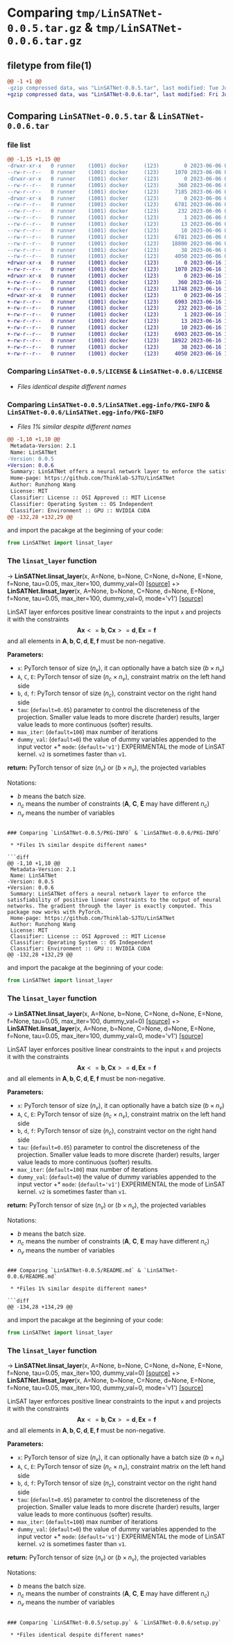 # Comparing `tmp/LinSATNet-0.0.5.tar.gz` & `tmp/LinSATNet-0.0.6.tar.gz`

## filetype from file(1)

```diff
@@ -1 +1 @@
-gzip compressed data, was "LinSATNet-0.0.5.tar", last modified: Tue Jun  6 09:14:32 2023, max compression
+gzip compressed data, was "LinSATNet-0.0.6.tar", last modified: Fri Jun 16 13:41:14 2023, max compression
```

## Comparing `LinSATNet-0.0.5.tar` & `LinSATNet-0.0.6.tar`

### file list

```diff
@@ -1,15 +1,15 @@
-drwxr-xr-x   0 runner    (1001) docker     (123)        0 2023-06-06 09:14:32.919280 LinSATNet-0.0.5/
--rw-r--r--   0 runner    (1001) docker     (123)     1070 2023-06-06 09:14:19.000000 LinSATNet-0.0.5/LICENSE
-drwxr-xr-x   0 runner    (1001) docker     (123)        0 2023-06-06 09:14:32.915280 LinSATNet-0.0.5/LinSATNet/
--rw-r--r--   0 runner    (1001) docker     (123)      360 2023-06-06 09:14:19.000000 LinSATNet-0.0.5/LinSATNet/__init__.py
--rw-r--r--   0 runner    (1001) docker     (123)     7185 2023-06-06 09:14:19.000000 LinSATNet-0.0.5/LinSATNet/linsat.py
-drwxr-xr-x   0 runner    (1001) docker     (123)        0 2023-06-06 09:14:32.915280 LinSATNet-0.0.5/LinSATNet.egg-info/
--rw-r--r--   0 runner    (1001) docker     (123)     6781 2023-06-06 09:14:32.000000 LinSATNet-0.0.5/LinSATNet.egg-info/PKG-INFO
--rw-r--r--   0 runner    (1001) docker     (123)      232 2023-06-06 09:14:32.000000 LinSATNet-0.0.5/LinSATNet.egg-info/SOURCES.txt
--rw-r--r--   0 runner    (1001) docker     (123)        1 2023-06-06 09:14:32.000000 LinSATNet-0.0.5/LinSATNet.egg-info/dependency_links.txt
--rw-r--r--   0 runner    (1001) docker     (123)       13 2023-06-06 09:14:32.000000 LinSATNet-0.0.5/LinSATNet.egg-info/requires.txt
--rw-r--r--   0 runner    (1001) docker     (123)       10 2023-06-06 09:14:32.000000 LinSATNet-0.0.5/LinSATNet.egg-info/top_level.txt
--rw-r--r--   0 runner    (1001) docker     (123)     6781 2023-06-06 09:14:32.915280 LinSATNet-0.0.5/PKG-INFO
--rw-r--r--   0 runner    (1001) docker     (123)    18800 2023-06-06 09:14:19.000000 LinSATNet-0.0.5/README.md
--rw-r--r--   0 runner    (1001) docker     (123)       38 2023-06-06 09:14:32.919280 LinSATNet-0.0.5/setup.cfg
--rw-r--r--   0 runner    (1001) docker     (123)     4050 2023-06-06 09:14:20.000000 LinSATNet-0.0.5/setup.py
+drwxr-xr-x   0 runner    (1001) docker     (123)        0 2023-06-16 13:41:14.551974 LinSATNet-0.0.6/
+-rw-r--r--   0 runner    (1001) docker     (123)     1070 2023-06-16 13:41:05.000000 LinSATNet-0.0.6/LICENSE
+drwxr-xr-x   0 runner    (1001) docker     (123)        0 2023-06-16 13:41:14.551974 LinSATNet-0.0.6/LinSATNet/
+-rw-r--r--   0 runner    (1001) docker     (123)      360 2023-06-16 13:41:05.000000 LinSATNet-0.0.6/LinSATNet/__init__.py
+-rw-r--r--   0 runner    (1001) docker     (123)    11748 2023-06-16 13:41:05.000000 LinSATNet-0.0.6/LinSATNet/linsat.py
+drwxr-xr-x   0 runner    (1001) docker     (123)        0 2023-06-16 13:41:14.551974 LinSATNet-0.0.6/LinSATNet.egg-info/
+-rw-r--r--   0 runner    (1001) docker     (123)     6903 2023-06-16 13:41:14.000000 LinSATNet-0.0.6/LinSATNet.egg-info/PKG-INFO
+-rw-r--r--   0 runner    (1001) docker     (123)      232 2023-06-16 13:41:14.000000 LinSATNet-0.0.6/LinSATNet.egg-info/SOURCES.txt
+-rw-r--r--   0 runner    (1001) docker     (123)        1 2023-06-16 13:41:14.000000 LinSATNet-0.0.6/LinSATNet.egg-info/dependency_links.txt
+-rw-r--r--   0 runner    (1001) docker     (123)       13 2023-06-16 13:41:14.000000 LinSATNet-0.0.6/LinSATNet.egg-info/requires.txt
+-rw-r--r--   0 runner    (1001) docker     (123)       10 2023-06-16 13:41:14.000000 LinSATNet-0.0.6/LinSATNet.egg-info/top_level.txt
+-rw-r--r--   0 runner    (1001) docker     (123)     6903 2023-06-16 13:41:14.551974 LinSATNet-0.0.6/PKG-INFO
+-rw-r--r--   0 runner    (1001) docker     (123)    18922 2023-06-16 13:41:05.000000 LinSATNet-0.0.6/README.md
+-rw-r--r--   0 runner    (1001) docker     (123)       38 2023-06-16 13:41:14.551974 LinSATNet-0.0.6/setup.cfg
+-rw-r--r--   0 runner    (1001) docker     (123)     4050 2023-06-16 13:41:05.000000 LinSATNet-0.0.6/setup.py
```

### Comparing `LinSATNet-0.0.5/LICENSE` & `LinSATNet-0.0.6/LICENSE`

 * *Files identical despite different names*

### Comparing `LinSATNet-0.0.5/LinSATNet.egg-info/PKG-INFO` & `LinSATNet-0.0.6/LinSATNet.egg-info/PKG-INFO`

 * *Files 1% similar despite different names*

```diff
@@ -1,10 +1,10 @@
 Metadata-Version: 2.1
 Name: LinSATNet
-Version: 0.0.5
+Version: 0.0.6
 Summary: LinSATNet offers a neural network layer to enforce the satisfiability of positive linear constraints to the output of neural networks. The gradient through the layer is exactly computed. This package now works with PyTorch.
 Home-page: https://github.com/Thinklab-SJTU/LinSATNet
 Author: Runzhong Wang
 License: MIT
 Classifier: License :: OSI Approved :: MIT License
 Classifier: Operating System :: OS Independent
 Classifier: Environment :: GPU :: NVIDIA CUDA
@@ -132,28 +132,29 @@
 ```
 and import the pacakge at the beginning of your code:
 ```python
 from LinSATNet import linsat_layer
 ```
 
 ### The ``linsat_layer`` function
-> **LinSATNet.linsat_layer**(x, A=None, b=None, C=None, d=None, E=None, f=None, tau=0.05, max_iter=100, dummy_val=0) [[source]](https://github.com/Thinklab-SJTU/LinSATNet/blob/main/LinSATNet/linsat.py#L11)
+> **LinSATNet.linsat_layer**(x, A=None, b=None, C=None, d=None, E=None, f=None, tau=0.05, max_iter=100, dummy_val=0, mode='v1') [[source]](https://github.com/Thinklab-SJTU/LinSATNet/blob/main/LinSATNet/linsat.py#L11)
 
 LinSAT layer enforces positive linear constraints to the input ``x`` and
 projects it with the constraints
 $$\mathbf{A} \mathbf{x} <= \mathbf{b}, \mathbf{C} \mathbf{x} >= \mathbf{d}, \mathbf{E} \mathbf{x} = \mathbf{f}$$
 and all elements in $\mathbf{A}, \mathbf{b}, \mathbf{C}, \mathbf{d}, \mathbf{E}, \mathbf{f}$ must be non-negative.
 
 **Parameters:**
 * ``x``: PyTorch tensor of size ($n_v$), it can optionally have a batch size ($b \times n_v$)
 * ``A``, ``C``, ``E``: PyTorch tensor of size ($n_c \times n_v$), constraint matrix on the left hand side
 * ``b``, ``d``, ``f``: PyTorch tensor of size ($n_c$), constraint vector on the right hand side
 * ``tau``: (``default=0.05``) parameter to control the discreteness of the projection. Smaller value leads to more discrete (harder) results, larger value leads to more continuous (softer) results.
 * ``max_iter``: (``default=100``) max number of iterations
 * ``dummy_val``: (``default=0``) the value of dummy variables appended to the input vector
+* ``mode``: (``default='v1'``) EXPERIMENTAL the mode of LinSAT kernel. ``v2`` is sometimes faster than ``v1``.
 
 **return:** PyTorch tensor of size ($n_v$) or ($b \times n_v$), the projected variables
 
 Notations:
 * $b$ means the batch size.
 * $n_c$ means the number of constraints ($\mathbf{A}$, $\mathbf{C}$, $\mathbf{E}$ may have different $n_c$)
 * $n_v$ means the number of variables
```

### Comparing `LinSATNet-0.0.5/PKG-INFO` & `LinSATNet-0.0.6/PKG-INFO`

 * *Files 1% similar despite different names*

```diff
@@ -1,10 +1,10 @@
 Metadata-Version: 2.1
 Name: LinSATNet
-Version: 0.0.5
+Version: 0.0.6
 Summary: LinSATNet offers a neural network layer to enforce the satisfiability of positive linear constraints to the output of neural networks. The gradient through the layer is exactly computed. This package now works with PyTorch.
 Home-page: https://github.com/Thinklab-SJTU/LinSATNet
 Author: Runzhong Wang
 License: MIT
 Classifier: License :: OSI Approved :: MIT License
 Classifier: Operating System :: OS Independent
 Classifier: Environment :: GPU :: NVIDIA CUDA
@@ -132,28 +132,29 @@
 ```
 and import the pacakge at the beginning of your code:
 ```python
 from LinSATNet import linsat_layer
 ```
 
 ### The ``linsat_layer`` function
-> **LinSATNet.linsat_layer**(x, A=None, b=None, C=None, d=None, E=None, f=None, tau=0.05, max_iter=100, dummy_val=0) [[source]](https://github.com/Thinklab-SJTU/LinSATNet/blob/main/LinSATNet/linsat.py#L11)
+> **LinSATNet.linsat_layer**(x, A=None, b=None, C=None, d=None, E=None, f=None, tau=0.05, max_iter=100, dummy_val=0, mode='v1') [[source]](https://github.com/Thinklab-SJTU/LinSATNet/blob/main/LinSATNet/linsat.py#L11)
 
 LinSAT layer enforces positive linear constraints to the input ``x`` and
 projects it with the constraints
 $$\mathbf{A} \mathbf{x} <= \mathbf{b}, \mathbf{C} \mathbf{x} >= \mathbf{d}, \mathbf{E} \mathbf{x} = \mathbf{f}$$
 and all elements in $\mathbf{A}, \mathbf{b}, \mathbf{C}, \mathbf{d}, \mathbf{E}, \mathbf{f}$ must be non-negative.
 
 **Parameters:**
 * ``x``: PyTorch tensor of size ($n_v$), it can optionally have a batch size ($b \times n_v$)
 * ``A``, ``C``, ``E``: PyTorch tensor of size ($n_c \times n_v$), constraint matrix on the left hand side
 * ``b``, ``d``, ``f``: PyTorch tensor of size ($n_c$), constraint vector on the right hand side
 * ``tau``: (``default=0.05``) parameter to control the discreteness of the projection. Smaller value leads to more discrete (harder) results, larger value leads to more continuous (softer) results.
 * ``max_iter``: (``default=100``) max number of iterations
 * ``dummy_val``: (``default=0``) the value of dummy variables appended to the input vector
+* ``mode``: (``default='v1'``) EXPERIMENTAL the mode of LinSAT kernel. ``v2`` is sometimes faster than ``v1``.
 
 **return:** PyTorch tensor of size ($n_v$) or ($b \times n_v$), the projected variables
 
 Notations:
 * $b$ means the batch size.
 * $n_c$ means the number of constraints ($\mathbf{A}$, $\mathbf{C}$, $\mathbf{E}$ may have different $n_c$)
 * $n_v$ means the number of variables
```

### Comparing `LinSATNet-0.0.5/README.md` & `LinSATNet-0.0.6/README.md`

 * *Files 1% similar despite different names*

```diff
@@ -134,28 +134,29 @@
 ```
 and import the pacakge at the beginning of your code:
 ```python
 from LinSATNet import linsat_layer
 ```
 
 ### The ``linsat_layer`` function
-> **LinSATNet.linsat_layer**(x, A=None, b=None, C=None, d=None, E=None, f=None, tau=0.05, max_iter=100, dummy_val=0) [[source]](https://github.com/Thinklab-SJTU/LinSATNet/blob/main/LinSATNet/linsat.py#L11)
+> **LinSATNet.linsat_layer**(x, A=None, b=None, C=None, d=None, E=None, f=None, tau=0.05, max_iter=100, dummy_val=0, mode='v1') [[source]](https://github.com/Thinklab-SJTU/LinSATNet/blob/main/LinSATNet/linsat.py#L11)
 
 LinSAT layer enforces positive linear constraints to the input ``x`` and
 projects it with the constraints
 $$\mathbf{A} \mathbf{x} <= \mathbf{b}, \mathbf{C} \mathbf{x} >= \mathbf{d}, \mathbf{E} \mathbf{x} = \mathbf{f}$$
 and all elements in $\mathbf{A}, \mathbf{b}, \mathbf{C}, \mathbf{d}, \mathbf{E}, \mathbf{f}$ must be non-negative.
 
 **Parameters:**
 * ``x``: PyTorch tensor of size ($n_v$), it can optionally have a batch size ($b \times n_v$)
 * ``A``, ``C``, ``E``: PyTorch tensor of size ($n_c \times n_v$), constraint matrix on the left hand side
 * ``b``, ``d``, ``f``: PyTorch tensor of size ($n_c$), constraint vector on the right hand side
 * ``tau``: (``default=0.05``) parameter to control the discreteness of the projection. Smaller value leads to more discrete (harder) results, larger value leads to more continuous (softer) results.
 * ``max_iter``: (``default=100``) max number of iterations
 * ``dummy_val``: (``default=0``) the value of dummy variables appended to the input vector
+* ``mode``: (``default='v1'``) EXPERIMENTAL the mode of LinSAT kernel. ``v2`` is sometimes faster than ``v1``.
 
 **return:** PyTorch tensor of size ($n_v$) or ($b \times n_v$), the projected variables
 
 Notations:
 * $b$ means the batch size.
 * $n_c$ means the number of constraints ($\mathbf{A}$, $\mathbf{C}$, $\mathbf{E}$ may have different $n_c$)
 * $n_v$ means the number of variables
```

### Comparing `LinSATNet-0.0.5/setup.py` & `LinSATNet-0.0.6/setup.py`

 * *Files identical despite different names*

